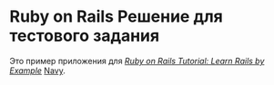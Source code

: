 # Ruby on Rails Решение для тестового задания

Это пример приложения для
[*Ruby on Rails Tutorial: Learn Rails by Example*](http://railstutorial.org/)
 [Navy](mailto:navy@freemail.ru).
